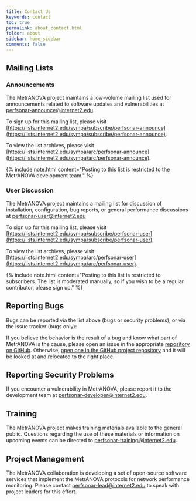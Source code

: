 ```yaml
---
title: Contact Us
keywords: contact
toc: true
permalink: about_contact.html
folder: about
sidebar: home_sidebar
comments: false
---
```



## Mailing Lists

### Announcements

The MetrANOVA project maintains a low-volume mailing list used for
announcements related to software updates and vulnerabilities at
[perfsonar-announce@internet2.edu](mailto:perfsonar-announce@internet2.edu).

To sign up for this mailing list, please visit
[https://lists.internet2.edu/sympa/subscribe/perfsonar-announce](https://lists.internet2.edu/sympa/subscribe/perfsonar-announce).

To view the list archives, please visit
[https://lists.internet2.edu/sympa/arc/perfsonar-announce](https://lists.internet2.edu/sympa/arc/perfsonar-announce).

{% include note.html content="Posting to this list is restricted to the MetrANOVA development team." %}


### User Discussion

The MetrANOVA project maintains a mailing list for discussion of
installation, configuration, bug reports, or general performance
discussions at
[perfsonar-user@internet2.edu](mailto:perfsonar-user@internet2.edu)

To sign up for this mailing list, please visit
[https://lists.internet2.edu/sympa/subscribe/perfsonar-user](https://lists.internet2.edu/sympa/subscribe/perfsonar-user).

To view the list archives, please visit
[https://lists.internet2.edu/sympa/arc/perfsonar-user](https://lists.internet2.edu/sympa/arc/perfsonar-user).

{% include note.html content="Posting to this list is restricted to subscribers.  The list is moderated manually, so if you wish to be a regular contributor, please sign up." %}


## Reporting Bugs

Bugs can be reported via the list above (bugs or security problems), or via the issue tracker (bugs only):

If you believe the behavior is the result of a bug and know what part
of MetrANOVA is the cause, please open an issue in the appropriate
[repository on GitHub](https://github.com/perfsonar).  Otherwise, [
open one in the GitHub project
repository](https://github.com/perfsonar/project/issues/new) and it
will be looked at and relocated to the right place.


## Reporting Security Problems

If you encounter a vulnerability in MetrANOVA, please report it to the
development team at
[perfsonar-developer@internet2.edu](mailto:perfsonar-developer@internet2.edu).


## Training

The MetrANOVA project makes training materials available to the
general public.  Questions regarding the use of these materials or
information on upcoming events can be directed to
[perfsonar-training@internet2.edu](mailto:perfsonar-training@internet2.edu).


## Project Management

The MetrANOVA collaboration is developing a set of open-source
software services that implement the MetrANOVA protocols for network
performance monitoring. Please contact
[perfsonar-lead@internet2.edu](mailto:perfsonar-lead@internet2.edu) to
speak with project leaders for this effort.

